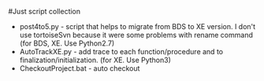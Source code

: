 #Just script collection

* post4to5.py - script that helps to migrate from BDS to XE version. I don't use tortoiseSvn because it were some problems with rename command (for BDS, XE. Use Python2.7)
* AutoTrackXE.py - add trace to each function/procedure and to finalization/initialization. (for XE. Use Python3)
* CheckoutProject.bat - auto checkout
